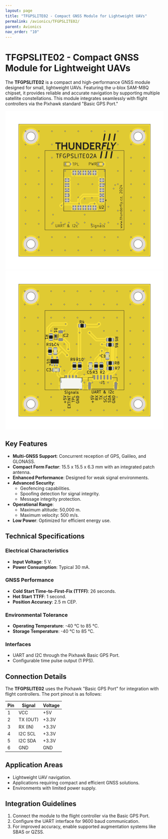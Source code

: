 ```yaml
---
layout: page
title: "TFGPSLITE02 - Compact GNSS Module for Lightweight UAVs"
permalink: /avionics/TFGPSLITE02/
parent: Avionics
nav_order: "10"
---
```


# TFGPSLITE02 - Compact GNSS Module for Lightweight UAVs

The **TFGPSLITE02** is a compact and high-performance GNSS module designed for small, lightweight UAVs. Featuring the u-blox SAM-M8Q chipset, it provides reliable and accurate navigation by supporting multiple satellite constellations. This module integrates seamlessly with flight controllers via the Pixhawk standard "Basic GPS Port."

![Top View](TFGPSLITE02-top.png)  
![Bottom View](TFGPSLITE02-bottom.png)

## Key Features

- **Multi-GNSS Support**: Concurrent reception of GPS, Galileo, and GLONASS.
- **Compact Form Factor**: 15.5 x 15.5 x 6.3 mm with an integrated patch antenna.
- **Enhanced Performance**: Designed for weak signal environments.
- **Advanced Security**:
  - Geofencing capabilities.
  - Spoofing detection for signal integrity.
  - Message integrity protection.
- **Operational Range**:
  - Maximum altitude: 50,000 m.
  - Maximum velocity: 500 m/s.
- **Low Power**: Optimized for efficient energy use.

## Technical Specifications

### Electrical Characteristics
- **Input Voltage**: 5 V.
- **Power Consumption**: Typical 30 mA.

### GNSS Performance
- **Cold Start Time-to-First-Fix (TTFF)**: 26 seconds.
- **Hot Start TTFF**: 1 second.
- **Position Accuracy**: 2.5 m CEP.

### Environmental Tolerance
- **Operating Temperature**: -40 °C to 85 °C.
- **Storage Temperature**: -40 °C to 85 °C.

### Interfaces
- UART and I2C through the Pixhawk Basic GPS Port.
- Configurable time pulse output (1 PPS).

## Connection Details

The **TFGPSLITE02** uses the Pixhawk "Basic GPS Port" for integration with flight controllers. The port pinout is as follows:

| Pin | Signal    | Voltage |
|-----|-----------|---------|
| 1   | VCC       | +5V     |
| 2   | TX (OUT)  | +3.3V   |
| 3   | RX (IN)   | +3.3V   |
| 4   | I2C SCL   | +3.3V   |
| 5   | I2C SDA   | +3.3V   |
| 6   | GND       | GND     |

## Application Areas

- Lightweight UAV navigation.
- Applications requiring compact and efficient GNSS solutions.
- Environments with limited power supply.

## Integration Guidelines

1. Connect the module to the flight controller via the Basic GPS Port.
2. Configure the UART interface for 9600 baud communication.
3. For improved accuracy, enable supported augmentation systems like SBAS or QZSS.


